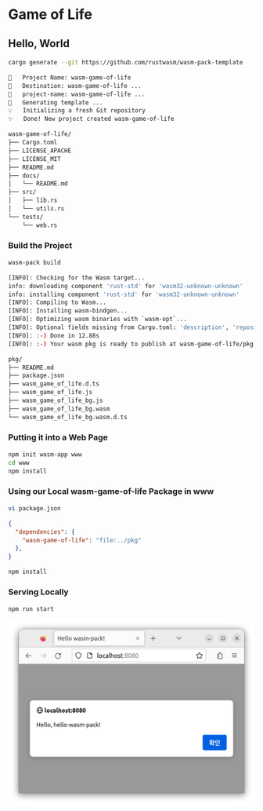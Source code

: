 # Game of Life

## Hello, World

```bash
cargo generate --git https://github.com/rustwasm/wasm-pack-template
```

```bash
🤷   Project Name: wasm-game-of-life
🔧   Destination: wasm-game-of-life ...
🔧   project-name: wasm-game-of-life ...
🔧   Generating template ...
💡   Initializing a fresh Git repository
✨   Done! New project created wasm-game-of-life
```

```bash
wasm-game-of-life/
├── Cargo.toml
├── LICENSE_APACHE
├── LICENSE_MIT
├── README.md
├── docs/
│   └── README.md
├── src/
│   ├── lib.rs
│   └── utils.rs
└── tests/
    └── web.rs
```

### Build the Project

```bash
wasm-pack build
```

```bash
[INFO]: Checking for the Wasm target...
info: downloading component 'rust-std' for 'wasm32-unknown-unknown'
info: installing component 'rust-std' for 'wasm32-unknown-unknown'
[INFO]: Compiling to Wasm...
[INFO]: Installing wasm-bindgen...
[INFO]: Optimizing wasm binaries with `wasm-opt`...
[INFO]: Optional fields missing from Cargo.toml: 'description', 'repository', and 'license'. These are not necessary, but recommended
[INFO]: :-) Done in 12.88s
[INFO]: :-) Your wasm pkg is ready to publish at wasm-game-of-life/pkg.
```

```bash
pkg/
├── README.md
├── package.json
├── wasm_game_of_life.d.ts
├── wasm_game_of_life.js
├── wasm_game_of_life_bg.js
├── wasm_game_of_life_bg.wasm
└── wasm_game_of_life_bg.wasm.d.ts
```

### Putting it into a Web Page

```bash
npm init wasm-app www
cd www
npm install
```

### Using our Local wasm-game-of-life Package in www

```bash
vi package.json
```

```json
{
  "dependencies": {
    "wasm-game-of-life": "file:../pkg"
  },
}
```

```bash
npm install
```

### Serving Locally

```bash
npm run start
```

![](images/helloworld.png)
